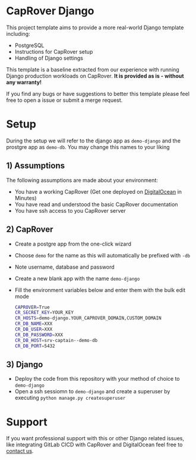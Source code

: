 # CapRover Django

This project template aims to provide a more real-world Django template including:

- PostgreSQL
- Instructions for CapRover setup
- Handling of Django settings

This template is a baseline extracted from our experience with running Django production workloads on CapRover.
__It is provided as is - without any warranty!__

If you find any bugs or have suggestions to better this template please feel free to open a issue or submit a merge request.

# Setup

During the setup we will refer to the django app as `demo-django` and the prostgre app as `demo-db`.
You may change this names to your liking

## 1) Assumptions

The following assumptions are made about your environment:

- You have a working CapRover (Get one deployed on [DigitalOcean](https://m.do.co/c/540e180fe892) in Minutes)
- You have read and understood the basic CapRover documentation
- You have ssh access to you CapRover server

## 2) CapRover

- Create a postgre app from the one-click wizard
- Choose `demo` for the name as this will automatically be prefixed with `-db`
- Note username, database and password

- Create a new blank app with the name `demo-django`
- Fill the environment variables below and enter them with the bulk edit mode

    ```zsh
    CAPROVER=True
    CR_SECRET_KEY=YOUR_KEY
    CR_HOSTS=demo-django.YOUR_CAPROVER_DOMAIN,CUSTOM_DOMAIN
    CR_DB_NAME=XXX
    CR_DB_USER=XXX
    CR_DB_PASSWORD=XXX
    CR_DB_HOST=srv-captain--demo-db
    CR_DB_PORT=5432
    ```

## 3) Django

- Deploy the code from this repository with your method of choice to `demo-django`
- Open a ssh sessiomn to `demo-django` and create a superuser by executing `python manage.py createsuperuser`

# Support

If you want professional support with this or other Django related issues, like integrating GitLab CICD with CapRover and DigitalOcean feel free to [contact us](https://kamner.de).

<!-- ## Look Into -->

<!-- [`django-environ`](https://github.com/joke2k/django-environ) -->
<!-- [`django-dotenv`](https://github.com/jpadilla/django-dotenv) -->
<!-- [Caprover | Set Up some Environmental Variables](https://www.youtube.com/watch?v=pIF5B-D8jD4&t=1337s) -->
